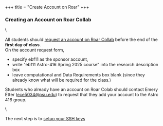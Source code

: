 +++
title = "Create Account on Roar"
+++

### Creating an Account on Roar Collab

\\

All students should [request an account on Roar Collab](https://www.icds.psu.edu/account-setup/) before the end of the __first day of class__.  
On the account request form,

- specify ebf11 as the sponsor account,
- write "ebf11 Astro-416  Spring 2025 course" into the research description box
- leave computational and Data Requirements box blank (since they already know what will be required for the class.)  

Students who already have an account on Roar Colab should contact Emery Etter (ece5034@psu.edu) to request that they add your account to the Astro 416 group.

\\

The next step is to [setup your SSH keys](../sshkeys/)

